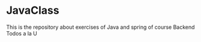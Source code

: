 # JavaClass
This is the repository about exercises of Java and spring of course Backend Todos a la U 
